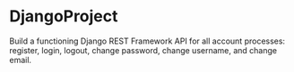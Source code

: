 # DjangoProject

Build a functioning Django REST Framework API for all account processes: register, login, logout, change password, change username, and change email.
